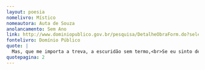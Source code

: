 ```yaml
---
layout: poesia
nomelivro: Místico
nomeautora: Auta de Souza
anolancamento: Sem Ano
link: http://www.dominiopublico.gov.br/pesquisa/DetalheObraForm.do?select_action=&co_obra=81790
fontelivro: Domínio Público
quote: |
  Mas, que me importa a treva, a escuridão sem termo,<br>Se eu sinto dentro em mim quem fez o Sol - Jesus? 2 útimos versos
quotepagina: 2
---
```

